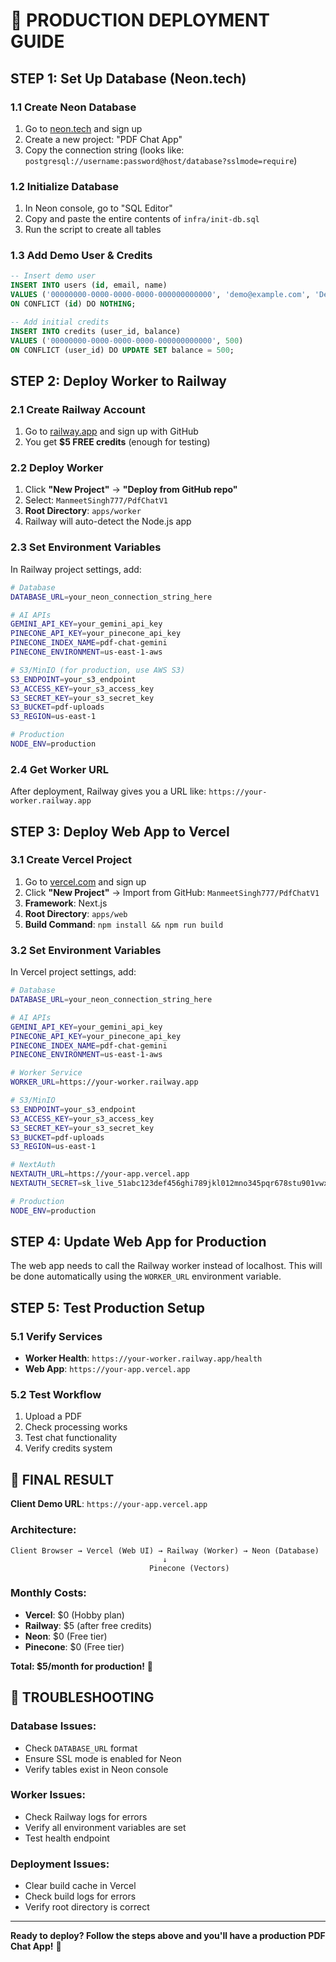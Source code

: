 # 🚀 PRODUCTION DEPLOYMENT GUIDE

## **STEP 1: Set Up Database (Neon.tech)**

### **1.1 Create Neon Database**
1. Go to [neon.tech](https://neon.tech) and sign up
2. Create a new project: "PDF Chat App"
3. Copy the connection string (looks like: `postgresql://username:password@host/database?sslmode=require`)

### **1.2 Initialize Database**
1. In Neon console, go to "SQL Editor"
2. Copy and paste the entire contents of `infra/init-db.sql`
3. Run the script to create all tables

### **1.3 Add Demo User & Credits**
```sql
-- Insert demo user
INSERT INTO users (id, email, name) 
VALUES ('00000000-0000-0000-0000-000000000000', 'demo@example.com', 'Demo User')
ON CONFLICT (id) DO NOTHING;

-- Add initial credits
INSERT INTO credits (user_id, balance) 
VALUES ('00000000-0000-0000-0000-000000000000', 500)
ON CONFLICT (user_id) DO UPDATE SET balance = 500;
```

## **STEP 2: Deploy Worker to Railway**

### **2.1 Create Railway Account**
1. Go to [railway.app](https://railway.app) and sign up with GitHub
2. You get **$5 FREE credits** (enough for testing)

### **2.2 Deploy Worker**
1. Click **"New Project"** → **"Deploy from GitHub repo"**
2. Select: `ManmeetSingh777/PdfChatV1`
3. **Root Directory**: `apps/worker`
4. Railway will auto-detect the Node.js app

### **2.3 Set Environment Variables**
In Railway project settings, add:

```bash
# Database
DATABASE_URL=your_neon_connection_string_here

# AI APIs
GEMINI_API_KEY=your_gemini_api_key
PINECONE_API_KEY=your_pinecone_api_key
PINECONE_INDEX_NAME=pdf-chat-gemini
PINECONE_ENVIRONMENT=us-east-1-aws

# S3/MinIO (for production, use AWS S3)
S3_ENDPOINT=your_s3_endpoint
S3_ACCESS_KEY=your_s3_access_key
S3_SECRET_KEY=your_s3_secret_key
S3_BUCKET=pdf-uploads
S3_REGION=us-east-1

# Production
NODE_ENV=production
```

### **2.4 Get Worker URL**
After deployment, Railway gives you a URL like: `https://your-worker.railway.app`

## **STEP 3: Deploy Web App to Vercel**

### **3.1 Create Vercel Project**
1. Go to [vercel.com](https://vercel.com) and sign up
2. Click **"New Project"** → Import from GitHub: `ManmeetSingh777/PdfChatV1`
3. **Framework**: Next.js
4. **Root Directory**: `apps/web`
5. **Build Command**: `npm install && npm run build`

### **3.2 Set Environment Variables**
In Vercel project settings, add:

```bash
# Database
DATABASE_URL=your_neon_connection_string_here

# AI APIs  
GEMINI_API_KEY=your_gemini_api_key
PINECONE_API_KEY=your_pinecone_api_key
PINECONE_INDEX_NAME=pdf-chat-gemini
PINECONE_ENVIRONMENT=us-east-1-aws

# Worker Service
WORKER_URL=https://your-worker.railway.app

# S3/MinIO
S3_ENDPOINT=your_s3_endpoint
S3_ACCESS_KEY=your_s3_access_key
S3_SECRET_KEY=your_s3_secret_key
S3_BUCKET=pdf-uploads
S3_REGION=us-east-1

# NextAuth
NEXTAUTH_URL=https://your-app.vercel.app
NEXTAUTH_SECRET=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

# Production
NODE_ENV=production
```

## **STEP 4: Update Web App for Production**

The web app needs to call the Railway worker instead of localhost. This will be done automatically using the `WORKER_URL` environment variable.

## **STEP 5: Test Production Setup**

### **5.1 Verify Services**
- **Worker Health**: `https://your-worker.railway.app/health`
- **Web App**: `https://your-app.vercel.app`

### **5.2 Test Workflow**
1. Upload a PDF
2. Check processing works
3. Test chat functionality
4. Verify credits system

## **🎯 FINAL RESULT**

**Client Demo URL**: `https://your-app.vercel.app`

### **Architecture**:
```
Client Browser → Vercel (Web UI) → Railway (Worker) → Neon (Database)
                                  ↓
                               Pinecone (Vectors)
```

### **Monthly Costs**:
- **Vercel**: $0 (Hobby plan)
- **Railway**: $5 (after free credits)  
- **Neon**: $0 (Free tier)
- **Pinecone**: $0 (Free tier)

**Total: $5/month for production!** 🎉

## **🔧 TROUBLESHOOTING**

### **Database Issues**:
- Check `DATABASE_URL` format
- Ensure SSL mode is enabled for Neon
- Verify tables exist in Neon console

### **Worker Issues**:
- Check Railway logs for errors
- Verify all environment variables are set
- Test health endpoint

### **Deployment Issues**:
- Clear build cache in Vercel
- Check build logs for errors
- Verify root directory is correct

---

**Ready to deploy? Follow the steps above and you'll have a production PDF Chat App!** 🚀